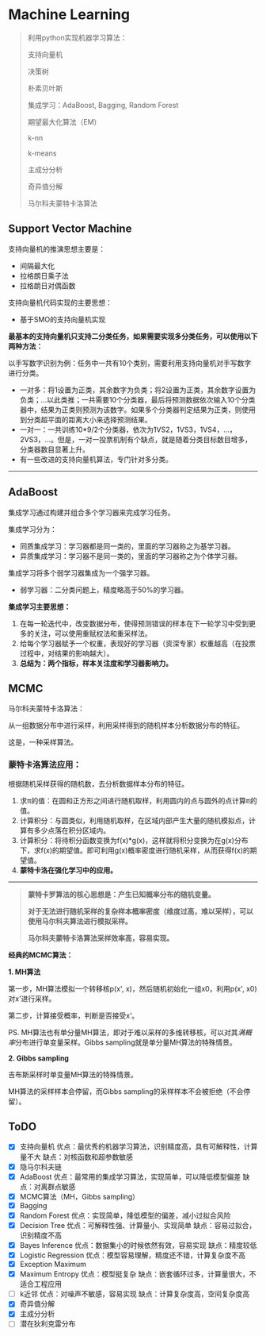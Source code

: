 # Machine Learning

> 利用python实现机器学习算法：
>
> 支持向量机
>
> 决策树
>
> 朴素贝叶斯
>
> 集成学习：AdaBoost, Bagging, Random Forest
>
> 期望最大化算法（EM）
>
> k-nn
>
> k-means
>
> 主成分分析
>
> 奇异值分解
>
> 马尔科夫蒙特卡洛算法

## Support Vector Machine

支持向量机的推演思想主要是：

* 间隔最大化
* 拉格朗日乘子法
* 拉格朗日对偶函数

支持向量机代码实现的主要思想：

* 基于SMO的支持向量机实现

**最基本的支持向量机只支持二分类任务，如果需要实现多分类任务，可以使用以下两种方法：**

以手写数字识别为例：任务中一共有10个类别，需要利用支持向量机对手写数字进行分类。

* 一对多：将1设置为正类，其余数字为负类；将2设置为正类，其余数字设置为负类；...以此类推；一共需要10个分类器，最后将预测数据依次输入10个分类器中，结果为正类则预测为该数字。如果多个分类器判定结果为正类，则使用到分类超平面的距离大小来选择预测结果。
* 一对一：一共训练10*9/2个分类器，依次为1VS2，1VS3，1VS4，...，2VS3，...。但是，一对一投票机制有个缺点，就是随着分类目标数目增多，分类器数目显著上升。
* 有一些改进的支持向量机算法，专门针对多分类。

***

## AdaBoost

集成学习通过构建并组合多个学习器来完成学习任务。

集成学习分为：

* 同质集成学习：学习器都是同一类的，里面的学习器称之为基学习器。
* 异质集成学习：学习器不是同一类的，里面的学习器称之为个体学习器。

集成学习将多个弱学习器集成为一个强学习器。

* 弱学习器：二分类问题上，精度略高于50%的学习器。

**集成学习主要思想：**

1. 在每一轮迭代中，改变数据分布，使得预测错误的样本在下一轮学习中受到更多的关注，可以使用重赋权法和重采样法。
2. 给每个学习器赋予一个权重，表现好的学习器（资深专家）权重越高（在投票过程中，对结果的影响越大）。
3. **总结为：两个指标，样本关注度和学习器影响力。**

## MCMC

马尔科夫蒙特卡洛算法：

从一组数据分布中进行采样，利用采样得到的随机样本分析数据分布的特征。

这是，一种采样算法。

### 蒙特卡洛算法应用：

根据随机采样获得的随机数，去分析数据样本分布的特征。

1. 求π的值：在圆和正方形之间进行随机取样，利用圆内的点与圆外的点计算π的值。
2. 计算积分：与圆类似，利用随机取样，在区域内部产生大量的随机模拟点，计算有多少点落在积分区域内。
3. 计算积分：将待积分函数变换为f(x)*g(x)，这样就将积分变换为在g(x)分布下，求f(x)的期望值。即可利用g(x)概率密度进行随机采样，从而获得f(x)的期望值。
4. **蒙特卡洛在强化学习中的应用。**

***
> **蒙特卡罗算法的核心思想是：产生已知概率分布的随机变量。**
>
> **对于无法进行随机采样的复杂样本概率密度（维度过高，难以采样），可以使用马尔科夫算法进行模拟采样。**
>
> **马尔科夫蒙特卡洛算法采样效率高，容易实现。**

**经典的MCMC算法：**

**1. MH算法**

第一步，MH算法模拟一个转移核p(x', x)，然后随机初始化一组x0，利用p(x', x0)对x'进行采样。

第二步，计算接受概率，判断是否接受x‘。

PS. MH算法也有单分量MH算法，即对于难以采样的多维转移核，可以对其*满概率*分布进行单变量采样。Gibbs sampling就是单分量MH算法的特殊情景。

**2. Gibbs sampling**

吉布斯采样时单变量MH算法的特殊情景。

MH算法的采样样本会停留，而Gibbs sampling的采样样本不会被拒绝（不会停留）。

## ToDO

* [x] 支持向量机 优点：最优秀的机器学习算法，识别精度高，具有可解释性，计算量不大 缺点：对核函数和超参数敏感
* [x] 隐马尔科夫链
* [x] AdaBoost 优点：最常用的集成学习算法，实现简单，可以降低模型偏差 缺点：对离群点敏感                    
* [x] MCMC算法（MH，Gibbs sampling）
* [x] Bagging
* [x] Random Forest 优点：实现简单，降低模型的偏差，减小过拟合风险
* [x] Decision Tree 优点：可解释性强、计算量小、实现简单 缺点：容易过拟合，识别精度不高
* [x] Bayes Inference 优点：数据集小的时候依然有效，容易实现 缺点：精度较低
* [x] Logistic Regression 优点：模型容易理解，精度还不错，计算复杂度不高
* [x] Exception Maximum
* [x] Maximum Entropy 优点：模型挺复杂 缺点：嵌套循环过多，计算量很大，不适合工程应用
* [ ] k近邻 优点：对噪声不敏感，容易实现 缺点：计算复杂度高，空间复杂度高
* [x] 奇异值分解
* [x] 主成分分析
* [ ] 潜在狄利克雷分布
